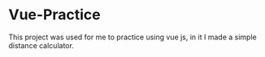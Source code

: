 # Vue-Practice

This project was used for me to practice using
vue js, in it I made a simple distance calculator.